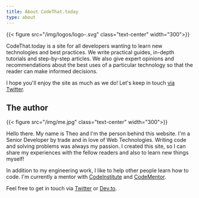 ```yaml
---
title: About CodeThat.today
type: about
---
```


{{< figure src="/img/logos/logo-.svg" class="text-center" width="300">}}

CodeThat.today is a site for all developers wanting to learn new technologies and best practices. We write practical guides, in-depth tutorials and step-by-step articles. We also give expert opinions and recommendations about the best uses of a particular technology so that the reader can make informed decisions.

I hope you'll enjoy the site as much as we do!
Let's keep in touch [via Twitter](http://twitter.com/nerdokto).

## The author

{{< figure src="/img/me.jpg" class="text-center" width="300">}}

Hello there. My name is Theo and I'm the person behind this website. I'm a Senior Developer by trade and in love of Web Technologies. 
Writing code and solving problems was always my passion. I created this site, so I can share my experiences with the fellow readers and 
also to learn new things myself!

In addition to my engineering work, I like to help other people learn how to code. I'm currently a mentor with [CodeInstitute](https://codeinstitute.net/) and [CodeMentor](https://www.codementor.io/theofanisdespoudis).

Feel free to get in touch via [Twitter](http://twitter.com/nerdokto) or [Dev.to](https://dev.to/theodesp).  
